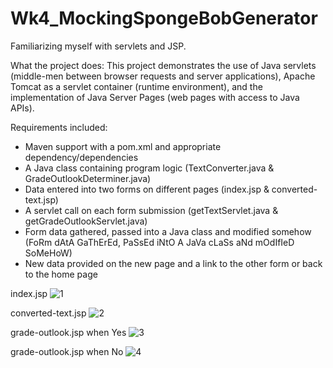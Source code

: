 # Wk4_MockingSpongeBobGenerator
Familiarizing myself with servlets and JSP.

What the project does:
This project demonstrates the use of Java servlets (middle-men between browser requests and server applications), Apache Tomcat as a servlet container (runtime environment), and the implementation of Java Server Pages (web pages with access to Java APIs). 

Requirements included:
- Maven support with a pom.xml and appropriate dependency/dependencies
- A Java class containing program logic (TextConverter.java & GradeOutlookDeterminer.java)
- Data entered into two forms on different pages (index.jsp & converted-text.jsp)
- A servlet call on each form submission (getTextServlet.java & getGradeOutlookServlet.java)
- Form data gathered, passed into a Java class and modified somehow (FoRm dAtA GaThErEd, PaSsEd iNtO A JaVa cLaSs aNd mOdIfIeD SoMeHoW)
- New data provided on the new page and a link to the other form or back to the home page

index.jsp
![1](https://user-images.githubusercontent.com/84937675/153616361-f11118f2-7dd9-4bd9-8478-3ff1f47f87f4.jpg)

converted-text.jsp
![2](https://user-images.githubusercontent.com/84937675/153616436-16a6e46d-c45c-4701-90c4-86019a658398.jpg)

grade-outlook.jsp when Yes
![3](https://user-images.githubusercontent.com/84937675/153616482-73a1851b-8af3-4cdb-b134-522114abef1c.jpg)

grade-outlook.jsp when No
![4](https://user-images.githubusercontent.com/84937675/153616513-fb296cbb-9445-4697-8952-f8a834996fc9.jpg)
